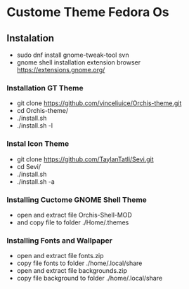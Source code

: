 # Custome Theme Fedora Os

## Instalation
- sudo dnf install gnome-tweak-tool svn
- gnome shell installation extension browser https://extensions.gnome.org/

### Installation GT Theme
- git clone https://github.com/vinceliuice/Orchis-theme.git
- cd Orchis-theme/
- ./install.sh
- ./install.sh -l

### Instal Icon Theme
- git clone https://github.com/TaylanTatli/Sevi.git
- cd Sevi/
- ./install.sh
- ./install.sh -a

### Installing Cuctome GNOME Shell Theme
- open and extract file Orchis-Shell-MOD
- and copy file to folder ./Home/.themes

### Installing Fonts and Wallpaper
- open and extract file fonts.zip
- copy file fonts to folder ./home/.local/share
- open and extract file backgrounds.zip
- copy file background to folder ./home/.local/share
